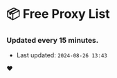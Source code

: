 # :package: Free Proxy List
### Updated every 15 minutes.

- Last updated: `2024-08-26 13:43`

:heart:
